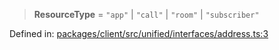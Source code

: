 > **ResourceType** = `"app"` \| `"call"` \| `"room"` \| `"subscriber"`

Defined in: [packages/client/src/unified/interfaces/address.ts:3](https://github.com/signalwire/signalwire-js/blob/52fa77b6c8db68f4c99b30b3776f45a4309e15bf/packages/client/src/unified/interfaces/address.ts#L3)
